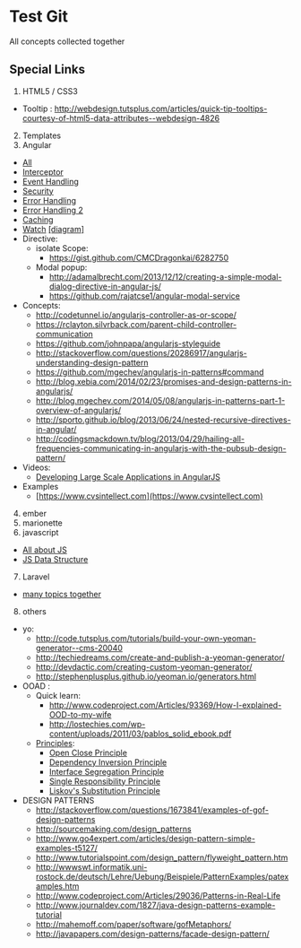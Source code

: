 Test Git
=======

All concepts collected together


## Special Links ##

1. HTML5 / CSS3
  - Tooltip : http://webdesign.tutsplus.com/articles/quick-tip-tooltips-courtesy-of-html5-data-attributes--webdesign-4826
2. Templates
3. Angular
  - [All](http://www.yearofmoo.com/2012/10/more-angularjs-magic-to-supercharge-your-webapp.html#more-about-directives)
  - [Interceptor](http://www.webdeveasy.com/interceptors-in-angularjs-and-useful-examples/)
  - [Event Handling](http://toddmotto.com/all-about-angulars-emit-broadcast-on-publish-subscribing/)
  - [Security](https://docs.google.com/presentation/d/1347saovLLeQ9y-WRElKXg26fHNGnbrUFhft_2m4rOwc/edit?pli=1#slide=id.p)
  - [Error Handling](http://odetocode.com/blogs/scott/archive/2014/04/21/better-error-handling-in-angularjs.aspx)
  - [Error Handling 2](http://bahmutov.calepin.co/catch-all-errors-in-angular-app.html)
  - [Caching](http://www.metaltoad.com/blog/angularjs-vs-browser-http-cache)
  - [Watch](http://www.bennadel.com/blog/2566-scope-watch-vs-watchcollection-in-angularjs.htm) [[diagram]](http://teropa.info/blog/2014/01/26/the-three-watch-depths-of-angularjs.html)
  - Directive:
    - isolate Scope:
      - https://gist.github.com/CMCDragonkai/6282750
    - Modal popup:
      - http://adamalbrecht.com/2013/12/12/creating-a-simple-modal-dialog-directive-in-angular-js/
      - https://github.com/rajatcse1/angular-modal-service
  - Concepts:
    - http://codetunnel.io/angularjs-controller-as-or-scope/
    - https://rclayton.silvrback.com/parent-child-controller-communication
    - https://github.com/johnpapa/angularjs-styleguide
    - http://stackoverflow.com/questions/20286917/angularjs-understanding-design-pattern
    - https://github.com/mgechev/angularjs-in-patterns#command
    - http://blog.xebia.com/2014/02/23/promises-and-design-patterns-in-angularjs/
    - http://blog.mgechev.com/2014/05/08/angularjs-in-patterns-part-1-overview-of-angularjs/
    - http://sporto.github.io/blog/2013/06/24/nested-recursive-directives-in-angular/
    - http://codingsmackdown.tv/blog/2013/04/29/hailing-all-frequencies-communicating-in-angularjs-with-the-pubsub-design-pattern/
  - Videos:
    - [Developing Large Scale Applications in AngularJS](https://www.youtube.com/watch?v=b92Y77TExiA)
  - Examples
      - [https://www.cvsintellect.com](https://www.cvsintellect.com)
4. ember
5. marionette
6. javascript
  - [All about JS](https://github.com/blakgeek/javascript)
  - [JS Data Structure](https://github.com/monmohan/dsjslib)
7. Laravel
  - [many topics together](http://culttt.com/2014/03/31/multi-tenancy-laravel-4/)
8. others
  - yo:
    - http://code.tutsplus.com/tutorials/build-your-own-yeoman-generator--cms-20040
    - http://techiedreams.com/create-and-publish-a-yeoman-generator/
    - http://devdactic.com/creating-custom-yeoman-generator/
    - http://stephenplusplus.github.io/yeoman.io/generators.html
  - OOAD : 
    - Quick learn: 
      - http://www.codeproject.com/Articles/93369/How-I-explained-OOD-to-my-wife
      - http://lostechies.com/wp-content/uploads/2011/03/pablos_solid_ebook.pdf
    - [Principles](http://butunclebob.com/ArticleS.UncleBob.PrinciplesOfOod):
      - [Open Close Principle]( https://docs.google.com/file/d/0BwhCYaYDn8EgN2M5MTkwM2EtNWFkZC00ZTI3LWFjZTUtNTFhZGZiYmUzODc1/edit?hl=en)
      - [Dependency Inversion Principle](https://docs.google.com/file/d/0BwhCYaYDn8EgMjdlMWIzNGUtZTQ0NC00ZjQ5LTkwYzQtZjRhMDRlNTQ3ZGMz/edit?hl=en)
      - [Interface Segregation Principle](https://docs.google.com/file/d/0BwhCYaYDn8EgNzAzZjA5ZmItNjU3NS00MzQ5LTkwYjMtMDJhNDU5ZTM0MTlh/edit?hl=en)
      - [Single Responsibility Principle](http://www.objectmentor.com/resources/articles/srp.pdf)
      - [Liskov's Substitution Principle](https://docs.google.com/file/d/0BwhCYaYDn8EgNzAzZjA5ZmItNjU3NS00MzQ5LTkwYjMtMDJhNDU5ZTM0MTlh/edit?hl=en)
  - DESIGN PATTERNS
    - http://stackoverflow.com/questions/1673841/examples-of-gof-design-patterns
    - http://sourcemaking.com/design_patterns
    - http://www.go4expert.com/articles/design-pattern-simple-examples-t5127/
    - http://www.tutorialspoint.com/design_pattern/flyweight_pattern.htm
    - http://wwwswt.informatik.uni-rostock.de/deutsch/Lehre/Uebung/Beispiele/PatternExamples/patexamples.htm
    - http://www.codeproject.com/Articles/29036/Patterns-in-Real-Life
    - http://www.journaldev.com/1827/java-design-patterns-example-tutorial
    - http://mahemoff.com/paper/software/gofMetaphors/
    - http://javapapers.com/design-patterns/facade-design-pattern/
